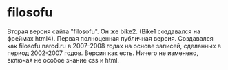 # filosofu

Вторая версия сайта "filosofu". Он же bike2. (Bike1 создавался на фреймах html4). 
Первая полноценная публичная версия. Создавался как filosofu.narod.ru в 2007-2008 годах на основе записей, сделанных в период 2002-2007 годов.
Версия как есть. Ничего не изменено, включая не особое знание css и html.

